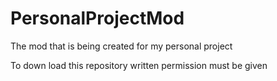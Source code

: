 # PersonalProjectMod
The mod that is being created for my personal project

To down load this repository written permission must be given